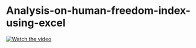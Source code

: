 # Analysis-on-human-freedom-index-using-excel
[![Watch the video](https://i.imgur.com/vKb2F1B.png)](https://youtu.be/vt5fpE0bzSY)
